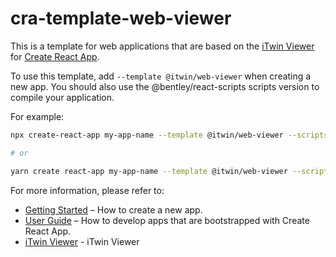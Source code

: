 # cra-template-web-viewer

This is a template for web applications that are based on the [iTwin Viewer](https://github.com/itwin/viewer/tree/main/packages/modules/web-viewer-react) for [Create React App](https://github.com/facebook/create-react-app).

To use this template, add `--template @itwin/web-viewer` when creating a new app. You should also use the @bentley/react-scripts scripts version to compile your application.

For example:

```sh
npx create-react-app my-app-name --template @itwin/web-viewer --scripts-version @bentley/react-scripts

# or

yarn create react-app my-app-name --template @itwin/web-viewer --scripts-version @bentley/react-scripts
```

For more information, please refer to:

- [Getting Started](https://create-react-app.dev/docs/getting-started) – How to create a new app.
- [User Guide](https://create-react-app.dev) – How to develop apps that are bootstrapped with Create React App.
- [iTwin Viewer](https://github.com/itwin/viewer/tree/main/packages/modules/web-viewer-react) - iTwin Viewer
